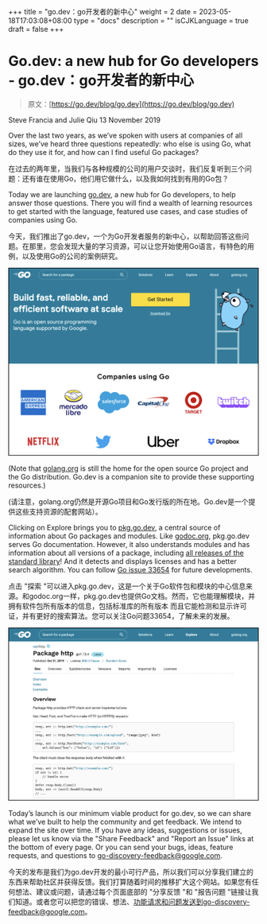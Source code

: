 +++
title = "go.dev：go开发者的新中心"
weight = 2
date = 2023-05-18T17:03:08+08:00
type = "docs"
description = ""
isCJKLanguage = true
draft = false
+++

# Go.dev: a new hub for Go developers - go.dev：go开发者的新中心

> 原文：[https://go.dev/blog/go.dev](https://go.dev/blog/go.dev)

Steve Francia and Julie Qiu
13 November 2019

Over the last two years, as we’ve spoken with users at companies of all sizes, we’ve heard three questions repeatedly: who else is using Go, what do they use it for, and how can I find useful Go packages?

在过去的两年里，当我们与各种规模的公司的用户交谈时，我们反复听到三个问题：还有谁在使用Go，他们用它做什么，以及我如何找到有用的Go包？

Today we are launching [go.dev](https://go.dev/), a new hub for Go developers, to help answer those questions. There you will find a wealth of learning resources to get started with the language, featured use cases, and case studies of companies using Go.

今天，我们推出了go.dev，一个为Go开发者服务的新中心，以帮助回答这些问题。在那里，您会发现大量的学习资源，可以让您开始使用Go语言，有特色的用例，以及使用Go的公司的案例研究。

![img](GodevANewHubForGoDevelopers_img/home.png)

(Note that [golang.org](https://go.dev/) is still the home for the open source Go project and the Go distribution. Go.dev is a companion site to provide these supporting resources.)

(请注意，golang.org仍然是开源Go项目和Go发行版的所在地。Go.dev是一个提供这些支持资源的配套网站）。

Clicking on Explore brings you to [pkg.go.dev](https://pkg.go.dev/), a central source of information about Go packages and modules. Like [godoc.org](https://godoc.org/), pkg.go.dev serves Go documentation. However, it also understands modules and has information about all versions of a package, including [all releases of the standard library](https://pkg.go.dev/std?tab=versions)! And it detects and displays licenses and has a better search algorithm. You can follow [Go issue 33654](https://go.dev/issue/33654) for future developments.

点击 "探索 "可以进入pkg.go.dev，这是一个关于Go软件包和模块的中心信息来源。和godoc.org一样，pkg.go.dev也提供Go文档。然而，它也能理解模块，并拥有软件包所有版本的信息，包括标准库的所有版本 而且它能检测和显示许可证，并有更好的搜索算法。您可以关注Go问题33654，了解未来的发展。

![img](GodevANewHubForGoDevelopers_img/http.png)

Today’s launch is our minimum viable product for go.dev, so we can share what we’ve built to help the community and get feedback. We intend to expand the site over time. If you have any ideas, suggestions or issues, please let us know via the "Share Feedback" and "Report an Issue" links at the bottom of every page. Or you can send your bugs, ideas, feature requests, and questions to [go-discovery-feedback@google.com](mailto:go-discovery-feedback@google.com).

今天的发布是我们为go.dev开发的最小可行产品，所以我们可以分享我们建立的东西来帮助社区并获得反馈。我们打算随着时间的推移扩大这个网站。如果您有任何想法、建议或问题，请通过每个页面底部的 "分享反馈 "和 "报告问题 "链接让我们知道。或者您可以把您的错误、想法、功能请求和问题发送到go-discovery-feedback@google.com。
